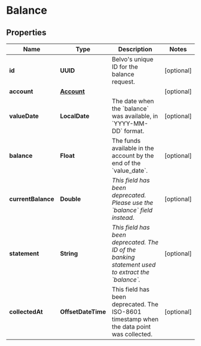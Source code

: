 

# Balance


## Properties

| Name | Type | Description | Notes |
|------------ | ------------- | ------------- | -------------|
|**id** | **UUID** | Belvo&#39;s unique ID for the balance request. |  [optional] |
|**account** | [**Account**](Account.md) |  |  [optional] |
|**valueDate** | **LocalDate** | The date when the &#x60;balance&#x60; was available, in &#x60;YYYY-MM-DD&#x60; format. |  [optional] |
|**balance** | **Float** | The funds available in the account by the end of the &#x60;value_date&#x60;. |  [optional] |
|**currentBalance** | **Double** | *This field has been deprecated. Please use the &#x60;balance&#x60; field instead.*  |  [optional] |
|**statement** | **String** | *This field has been deprecated.*  *The ID of the banking statement used to extract the &#x60;balance&#x60;.*  |  [optional] |
|**collectedAt** | **OffsetDateTime** | This field has been deprecated.  The ISO-8601 timestamp when the data point was collected.  |  [optional] |



